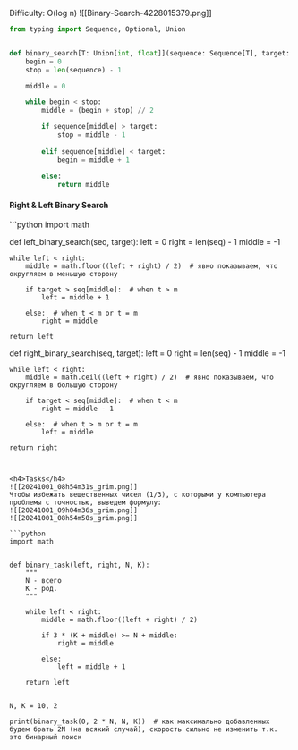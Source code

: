 Difficulty: O(log n)
![[Binary-Search-4228015379.png]]

```python
from typing import Sequence, Optional, Union


def binary_search[T: Union[int, float]](sequence: Sequence[T], target: T) -> Optional[int]:
    begin = 0    
    stop = len(sequence) - 1

    middle = 0

    while begin < stop:
        middle = (begin + stop) // 2

        if sequence[middle] > target:
            stop = middle - 1
        
        elif sequence[middle] < target:
            begin = middle + 1
        
        else:
            return middle

```


<h4>Right & Left Binary Search</h4>
```python
import math


def left_binary_search(seq, target):
    left = 0
    right = len(seq) - 1
    middle = -1

    while left < right:
        middle = math.floor((left + right) / 2)  # явно показываем, что округляем в меньшую сторону

        if target > seq[middle]:  # when t > m
            left = middle + 1
        
        else:  # when t < m or t = m
            right = middle
    
    return left


def right_binary_search(seq, target):
    left = 0
    right = len(seq) - 1
    middle = -1

    while left < right:
        middle = math.ceil((left + right) / 2)  # явно показываем, что округляем в большую сторону

        if target < seq[middle]:  # when t < m
            right = middle - 1
        
        else:  # when t > m or t = m
            left = middle
    
    return right

```


<h4>Tasks</h4>
![[20241001_08h54m31s_grim.png]]
Чтобы избежать вещественных чисел (1/3), с которыми у компьютера проблемы с точностью, выведем формулу:
![[20241001_09h04m36s_grim.png]]
![[20241001_08h54m50s_grim.png]]

```python
import math


def binary_task(left, right, N, K):
    """
    N - всего
    K - род.
    """

    while left < right:
        middle = math.floor((left + right) / 2)

        if 3 * (K + middle) >= N + middle:
            right = middle
        
        else:
            left = middle + 1
    
    return left


N, K = 10, 2

print(binary_task(0, 2 * N, N, K))  # как максимально добавленных будем брать 2N (на всякий случай), скорость сильно не изменить т.к. это бинарный поиск
```